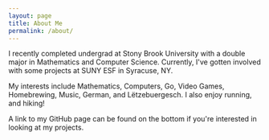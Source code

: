 ```yaml
---
layout: page
title: About Me
permalink: /about/
---
```


I recently completed undergrad at Stony Brook University with a double major
in Mathematics and Computer Science. Currently, I've gotten involved with
some projects at SUNY ESF in Syracuse, NY.

My interests include Mathematics, Computers, Go, Video Games, Homebrewing, Music,
German, and Lëtzebuergesch. I also enjoy running, and hiking!

A link to my GitHub page can be found on the bottom if you're interested in
looking at my projects.

[my-github]: https://github.com/StevenMaio

